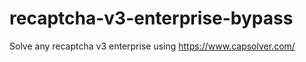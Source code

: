 # recaptcha-v3-enterprise-bypass
Solve any recaptcha v3 enterprise using https://www.capsolver.com/



                                                                                            